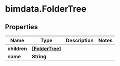 # bimdata.FolderTree

## Properties

Name | Type | Description | Notes
------------ | ------------- | ------------- | -------------
**children** | [**[FolderTree]**](FolderTree.md) |  | 
**name** | **String** |  | 


